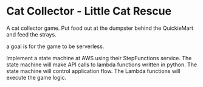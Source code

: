 # Cat Collector - Little Cat Rescue
A cat collector game. Put food out at the dumpster behind the QuickieMart and feed the strays.

a goal is for the game to be serverless.

Implement a state machine at AWS using their StepFunctions service.
The state machine will make API calls to lambda functions written in python. 
The state machine will control application flow.
The Lambda functions will execute the game logic.



